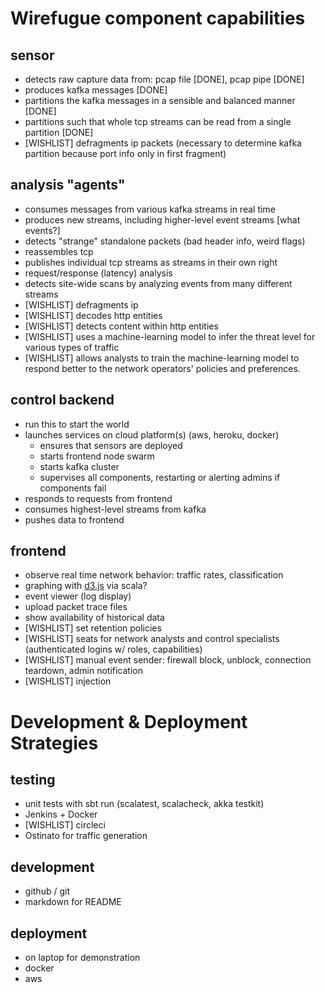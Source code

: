 # Wirefugue component capabilities

## sensor
- detects raw capture data from: pcap file [DONE], pcap pipe [DONE]
- produces kafka messages [DONE]
- partitions the kafka messages in a sensible and balanced manner [DONE]
- partitions such that whole tcp streams can be read from a single partition [DONE]
- [WISHLIST] defragments ip packets (necessary to determine kafka partition because port info 
only in first fragment)

## analysis "agents"
- consumes messages from various kafka streams in real time
- produces new streams, including higher-level event streams [what events?]
- detects "strange" standalone packets (bad header info, weird flags)
- reassembles tcp
- publishes individual tcp streams as streams in their own right
- request/response (latency) analysis
- detects site-wide scans by analyzing events from many different streams
- [WISHLIST] defragments ip
- [WISHLIST] decodes http entities
- [WISHLIST] detects content within http entities
- [WISHLIST] uses a machine-learning model to infer the threat level for various types of traffic
- [WISHLIST] allows analysts to train the machine-learning model to respond better to
  the network operators' policies and preferences.

## control backend
- run this to start the world
- launches services on cloud platform(s) (aws, heroku, docker)
    - ensures that sensors are deployed
    - starts frontend node swarm
    - starts kafka cluster
    - supervises all components, restarting or alerting admins if components fail
- responds to requests from frontend
- consumes highest-level streams from kafka
- pushes data to frontend

## frontend
- observe real time network behavior: traffic rates, classification
- graphing with [d3.js](https://github.com/spaced/scala-js-d3) via scala?
- event viewer (log display)
- upload packet trace files
- show availability of historical data
- [WISHLIST] set retention policies
- [WISHLIST] seats for network analysts and control specialists (authenticated logins w/ roles, capabilities)
- [WISHLIST] manual event sender: firewall block, unblock, connection teardown, admin notification
- [WISHLIST] injection

# Development & Deployment Strategies

## testing

- unit tests with sbt run (scalatest, scalacheck, akka testkit)
- Jenkins + Docker
- [WISHLIST] circleci
- Ostinato for traffic generation

## development

- github / git
- markdown for README

## deployment

- on laptop for demonstration
- docker
- aws
